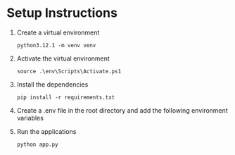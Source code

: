# Setup Instructions

1. Create a virtual environment
      ```
      python3.12.1 -m venv venv
      ```

2. Activate the virtual environment
      ```
      source .\env\Scripts\Activate.ps1
      ```

3. Install the dependencies
      ```
      pip install -r requirements.txt
      ```

4. Create a .env file in the root directory and add the following environment variables

5. Run the applications
      ```
      python app.py
      ```
